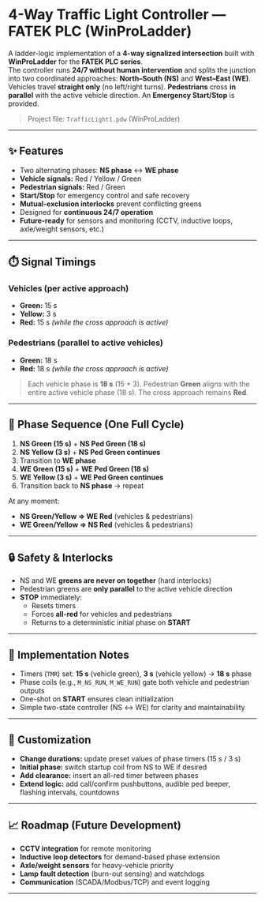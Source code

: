# 4-Way Traffic Light Controller — FATEK PLC (WinProLadder)

A ladder-logic implementation of a **4-way signalized intersection** built with **WinProLadder** for the **FATEK PLC series**.  
The controller runs **24/7 without human intervention** and splits the junction into two coordinated approaches: **North–South (NS)** and **West–East (WE)**. Vehicles travel **straight only** (no left/right turns). **Pedestrians** cross **in parallel** with the active vehicle direction. An **Emergency Start/Stop** is provided.

> Project file: `TrafficLight1.pdw` (WinProLadder)

---

## ✨ Features

- Two alternating phases: **NS phase** ↔ **WE phase**
- **Vehicle signals:** Red / Yellow / Green
- **Pedestrian signals:** Red / Green
- **Start/Stop** for emergency control and safe recovery
- **Mutual-exclusion interlocks** prevent conflicting greens
- Designed for **continuous 24/7 operation**
- **Future-ready** for sensors and monitoring (CCTV, inductive loops, axle/weight sensors, etc.)

---

## ⏱️ Signal Timings

### Vehicles (per active approach)
- **Green:** 15 s  
- **Yellow:** 3 s  
- **Red:** 15 s *(while the cross approach is active)*

### Pedestrians (parallel to active vehicles)
- **Green:** 18 s  
- **Red:** 18 s *(while the cross approach is active)*

> Each vehicle phase is **18 s** (15 + 3). Pedestrian **Green** aligns with the entire active vehicle phase (18 s). The cross approach remains **Red**.

---

## 🧭 Phase Sequence (One Full Cycle)

1. **NS Green (15 s)** + **NS Ped Green (18 s)**  
2. **NS Yellow (3 s)** + **NS Ped Green continues**  
3. Transition to **WE phase**  
4. **WE Green (15 s)** + **WE Ped Green (18 s)**  
5. **WE Yellow (3 s)** + **WE Ped Green continues**  
6. Transition back to **NS phase** → repeat

At any moment:
- **NS Green/Yellow ⇒ WE Red** (vehicles & pedestrians)  
- **WE Green/Yellow ⇒ NS Red** (vehicles & pedestrians)

---

## 🔒 Safety & Interlocks

- NS and WE **greens are never on together** (hard interlocks)  
- Pedestrian greens are **only parallel** to the active vehicle direction  
- **STOP** immediately:
  - Resets timers  
  - Forces **all-red** for vehicles and pedestrians  
  - Returns to a deterministic initial phase on **START**

---

## 🧱 Implementation Notes

- Timers (`TMR`) set: **15 s** (vehicle green), **3 s** (vehicle yellow) → **18 s** phase
- Phase coils (e.g., `M_NS_RUN`, `M_WE_RUN`) gate both vehicle and pedestrian outputs
- One-shot on **START** ensures clean initialization
- Simple two-state controller (NS ↔ WE) for clarity and maintainability

---

## 🔧 Customization

- **Change durations:** update preset values of phase timers (15 s / 3 s)
- **Initial phase:** switch startup coil from NS to WE if desired
- **Add clearance:** insert an all-red timer between phases
- **Extend logic:** add call/confirm pushbuttons, audible ped beeper, flashing intervals, countdowns

---

## 📈 Roadmap (Future Development)

- **CCTV integration** for remote monitoring
- **Inductive loop detectors** for demand-based phase extension
- **Axle/weight sensors** for heavy-vehicle priority
- **Lamp fault detection** (burn-out sensing) and watchdogs
- **Communication** (SCADA/Modbus/TCP) and event logging

---
